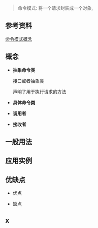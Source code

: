 >   命令模式: 将一个请求封装成一个对象,



## 参考资料

[命令模式概念](https://blog.csdn.net/LoveLion/article/details/8796736)



## 概念

*   **抽象命令类**

    接口或者抽象类

    声明了用于执行请求的方法

*   **具体命令类**

*   **调用者**

*   **接收者**



## 一般用法





## 应用实例





## 优缺点

*   优点

  

*   缺点

  



## x

